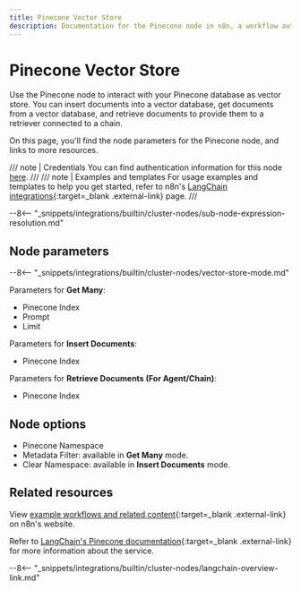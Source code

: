 ```yaml
---
title: Pinecone Vector Store
description: Documentation for the Pinecone node in n8n, a workflow automation platform. Includes details of operations and configuration, and links to examples and credentials information.
---
```


# Pinecone Vector Store

Use the Pinecone node to interact with your Pinecone database as vector store. You can insert documents into a vector database, get documents from a vector database, and retrieve documents to provide them to a retriever connected to a chain.

On this page, you'll find the node parameters for the Pinecone node, and links to more resources.

/// note | Credentials
You can find authentication information for this node [here](/integrations/builtin/credentials/pinecone/).
///
/// note | Examples and templates
For usage examples and templates to help you get started, refer to n8n's [LangChain integrations](https://n8n.io/integrations/pinecone-insert/){:target=_blank .external-link} page.
///

--8<-- "_snippets/integrations/builtin/cluster-nodes/sub-node-expression-resolution.md"
	
## Node parameters

--8<-- "_snippets/integrations/builtin/cluster-nodes/vector-store-mode.md"

Parameters for **Get Many**:

* Pinecone Index
* Prompt
* Limit

Parameters for **Insert Documents**:

* Pinecone Index

Parameters for **Retrieve Documents (For Agent/Chain)**:

* Pinecone Index

## Node options

* Pinecone Namespace
* Metadata Filter: available in **Get Many** mode.
* Clear Namespace: available in **Insert Documents** mode.



## Related resources

View [example workflows and related content](https://n8n.io/integrations/pinecone-insert/){:target=_blank .external-link} on n8n's website.

Refer to [LangChain's Pinecone documentation](https://js.langchain.com/docs/modules/data_connection/vectorstores/integrations/pinecone){:target=_blank .external-link} for more information about the service.

--8<-- "_snippets/integrations/builtin/cluster-nodes/langchain-overview-link.md"
